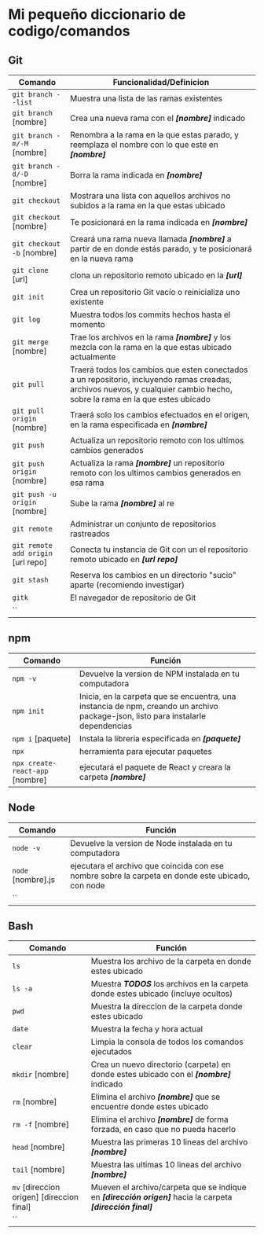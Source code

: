 # Mi pequeño diccionario de codigo/comandos

## Git

|Comando|Funcionalidad/Definicion|
|---|---|
|`git branch --list`| Muestra una lista de las ramas existentes |
|`git branch` [nombre]| Crea una nueva rama con el ***[nombre]*** indicado |
|`git branch -m/-M`  [nombre]| Renombra a la rama en la que estas parado, y reemplaza el nombre con lo que este en ***[nombre]*** |
|`git branch -d/-D`  [nombre]| Borra la rama indicada en ***[nombre]***|
|`git checkout`| Mostrara una lista con aquellos archivos no subidos a la rama en la que estas ubicado |
|`git checkout` [nombre] | Te posicionará en la rama indicada en ***[nombre]*** |
|`git checkout -b` [nombre]| Creará una rama nueva llamada ***[nombre]*** a partir de en donde estás parado, y te posicionará en la nueva rama |
|`git clone` [url] | clona un repositorio remoto ubicado en la ***[url]*** |
|`git init`| Crea un repositorio Git vacío o reinicializa uno existente |
|`git log`| Muestra todos los commits hechos hasta el momento |
|`git merge` [nombre]| Trae los archivos en la rama ***[nombre]*** y los mezcla con la rama en la que estas ubicado actualmente |
|`git pull` | Traerá todos los cambios que esten conectados a un repositorio, incluyendo ramas creadas, archivos nuevos, y cualquier cambio hecho, sobre la rama en la que estes ubicado |
|`git pull origin` [nombre]| Traerá solo los cambios efectuados en el origen, en la rama especificada en ***[nombre]*** |
|`git push`| Actualiza un repositorio remoto con los ultimos cambios generados |
|`git push origin` [nombre]| Actualiza la rama ***[nombre]*** un repositorio remoto con los ultimos cambios generados en esa rama |
|`git push -u origin` [nombre] | Sube la rama ***[nombre]*** al re |
|`git remote`| Administrar un conjunto de repositorios rastreados |
|`git remote add origin` [url repo]| Conecta tu instancia de Git con un el repositorio remoto ubicado en ***[url repo]*** |
|`git stash`| Reserva los cambios en un directorio "sucio" aparte (recomiendo investigar) |
|`gitk`| El navegador de repositorio de Git |
|``|  |

## npm

| Comando | Función |
|---|---|
|`npm -v`| Devuelve la version de NPM instalada en tu computadora |
|`npm init`| Inicia, en la carpeta que se encuentra, una instancia de npm, creando un archivo package-json, listo para instalarle dependencias|
|`npm i` [paquete]| Instala la libreria especificada en ***[paquete]***  |
|`npx`| herramienta para ejecutar paquetes |
|`npx create-react-app` [nombre]| ejecutará el paquete de React y creara la carpeta ***[nombre]***|
 
## Node

| Comando | Función |
| --- | --- |
|`node -v`| Devuelve la version de Node instalada en tu computadora |
|`node` [nombre].js | ejecutara el archivo que coincida con ese nombre sobre la carpeta en donde este ubicado, con node |
|``|  |

## Bash

| Comando | Función |
| --- | --- |
|`ls`| Muestra los archivo de la carpeta en donde estes ubicado |
|`ls -a`| Muestra ***TODOS*** los archivos en la carpeta donde estes ubicado (incluye ocultos) |
|`pwd`| Muestra la direccion de la carpeta donde estes ubicado |
|`date`| Muestra la fecha y hora actual |
|`clear`| Limpia la consola de todos los comandos ejecutados |
|`mkdir` [nombre]| Crea un nuevo directorio (carpeta) en donde estes ubicado con el ***[nombre]*** indicado |
|`rm` [nombre] | Elimina el archivo ***[nombre]*** que se encuentre donde estes ubicado |
|`rm -f` [nombre] | Elimina el archivo ***[nombre]*** de forma forzada, en caso que no pueda hacerlo |
|`head` [nombre] | Muestra las primeras 10 lineas del archivo ***[nombre]*** |
|`tail` [nombre] | Muestra las ultimas 10 lineas del archivo ***[nombre]*** |
|`mv` [direccion origen] [direccion final] | Mueven el archivo/carpeta que se indique en ***[dirección origen]*** hacia la carpeta ***[dirección final]*** |
|``|  |